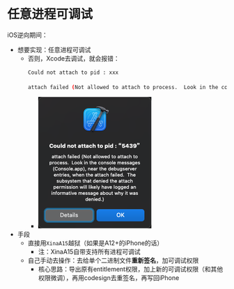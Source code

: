 # 任意进程可调试

iOS逆向期间：

* 想要实现：任意进程可调试
  * 否则，Xcode去调试，就会报错：
    ```bash
    Could not attach to pid : xxx

    attach failed (Not allowed to attach to process.  Look in the console messages (Console.app), near the debugserver entries, when the attach failed.  The subsystem that denied the attach permission will likely have logged an informative message about why it was denied.)
    ```
    * ![xcode_not_allowed_attach](../../assets/img/xcode_not_allowed_attach.png)
* 手段
  * 直接用`XinaA15`越狱（如果是A12+的iPhone的话）
    * 注：XinaA15自带支持所有进程可调试
  * 自己手动去操作：去给单个二进制文件**重新签名**，加可调试权限
      * 核心思路：导出原有entitlement权限，加上新的可调试权限（和其他权限微调），再用codesign去重签名，再写回iPhone
